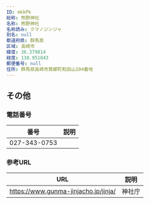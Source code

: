 ```yaml
---
ID: mkkPk
総称: 熊野神社
名称: 熊野神社
名称読み: クマノジンジャ
別名: null
都道府県: 群馬県
区域: 高崎市
緯度: 36.379814
経度: 138.951843
郵便番号: null
住所: 群馬県高崎市箕郷町和田山104番地
---
```


## その他

### 電話番号

| 番号         | 説明 |
| ------------ | ---- |
| 027-343-0753 |      |

### 参考URL

| URL                                  | 説明   |
| ------------------------------------ | ------ |
| https://www.gunma-jinjacho.jp/jinja/ | 神社庁 |
